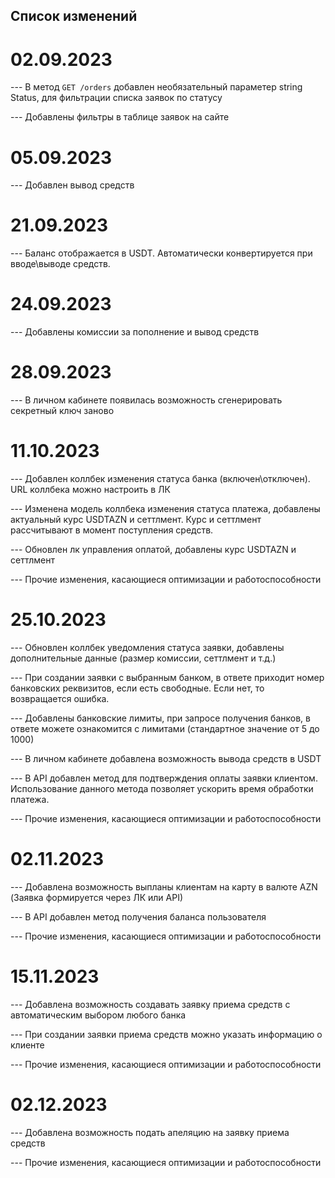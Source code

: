 ## Список изменений

# 02.09.2023

--- В метод `GET /orders` добавлен необязательный параметер string Status, для фильтрации списка заявок по статусу

--- Добавлены фильтры в таблице заявок на сайте

# 05.09.2023

--- Добавлен вывод средств

# 21.09.2023

--- Баланс отображается в USDT. Автоматически конвертируется при вводе\выводе средств.

# 24.09.2023

--- Добавлены комиссии за пополнение и вывод средств

# 28.09.2023

--- В личном кабинете появилась возможность сгенерировать секретный ключ заново

# 11.10.2023

--- Добавлен коллбек изменения статуса банка (включен\отключен). URL коллбека можно настроить в ЛК

--- Изменена модель коллбека изменения статуса платежа, добавлены актуальный курс USDTAZN и сеттлмент. Курс и сеттлмент рассчитывают в момент поступления средств.

--- Обновлен лк управления оплатой, добавлены курс USDTAZN и сеттлмент

--- Прочие изменения, касающиеся оптимизации и работоспособности

# 25.10.2023

--- Обновлен коллбек уведомления статуса заявки, добавлены дополнительные данные (размер комиссии, сеттлмент и т.д.)

--- При создании заявки с выбранным банком, в ответе приходит номер банковских реквизитов, если есть свободные. Если нет, то возвращается ошибка.

--- Добавлены банковские лимиты, при запросе получения банков, в ответе можете ознакомится с лимитами (стандартное значение от 5 до 1000)

--- В личном кабинете добавлена возможность вывода средств в USDT

--- В API добавлен метод для подтверждения оплаты заявки клиентом. Использование данного метода позволяет ускорить время обработки платежа.

--- Прочие изменения, касающиеся оптимизации и работоспособности

# 02.11.2023

--- Добавлена возможность выпланы клиентам на карту в валюте AZN (Заявка формируется через ЛК или API)

--- В API добавлен метод получения баланса пользователя

--- Прочие изменения, касающиеся оптимизации и работоспособности

# 15.11.2023

--- Добавлена возможность создавать заявку приема средств с автоматическим выбором любого банка

--- При создании заявки приема средств можно указать информацию о клиенте

--- Прочие изменения, касающиеся оптимизации и работоспособности

# 02.12.2023

--- Добавлена возможность подать апеляцию на заявку приема средств

--- Прочие изменения, касающиеся оптимизации и работоспособности

